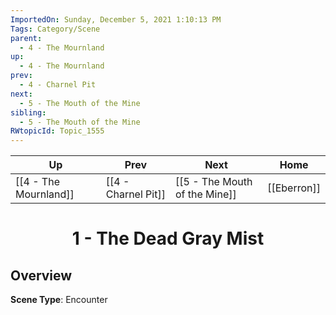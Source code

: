 ```yaml
---
ImportedOn: Sunday, December 5, 2021 1:10:13 PM
Tags: Category/Scene
parent:
  - 4 - The Mournland
up:
  - 4 - The Mournland
prev:
  - 4 - Charnel Pit
next:
  - 5 - The Mouth of the Mine
sibling:
  - 5 - The Mouth of the Mine
RWtopicId: Topic_1555
---
```


| Up | Prev | Next | Home |
|----|------|------|------|
| [[4 - The Mournland]] | [[4 - Charnel Pit]] | [[5 - The Mouth of the Mine]] | [[Eberron]] |

# <center>1 - The Dead Gray Mist</center>

## Overview

**Scene Type**: Encounter

